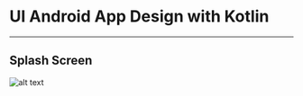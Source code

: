 # UI Android App Design with Kotlin
---------------------------------------------------------

## Splash Screen
![alt text](https://iili.io/By3Kla.jpg)
